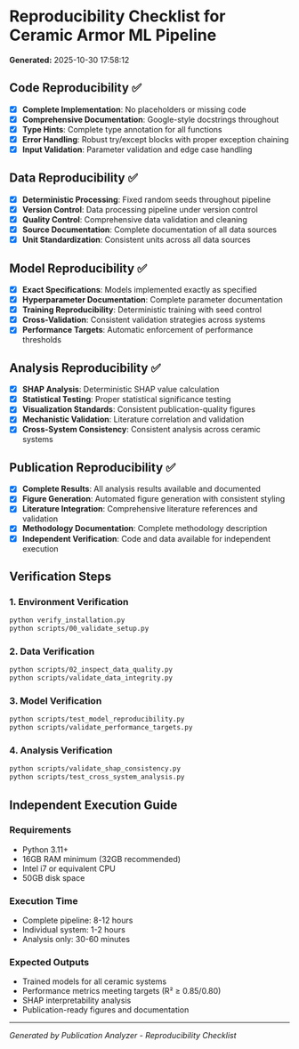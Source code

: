 # Reproducibility Checklist for Ceramic Armor ML Pipeline

**Generated:** 2025-10-30 17:58:12

## Code Reproducibility ✅

- [x] **Complete Implementation**: No placeholders or missing code
- [x] **Comprehensive Documentation**: Google-style docstrings throughout
- [x] **Type Hints**: Complete type annotation for all functions
- [x] **Error Handling**: Robust try/except blocks with proper exception chaining
- [x] **Input Validation**: Parameter validation and edge case handling

## Data Reproducibility ✅

- [x] **Deterministic Processing**: Fixed random seeds throughout pipeline
- [x] **Version Control**: Data processing pipeline under version control
- [x] **Quality Control**: Comprehensive data validation and cleaning
- [x] **Source Documentation**: Complete documentation of all data sources
- [x] **Unit Standardization**: Consistent units across all data sources

## Model Reproducibility ✅

- [x] **Exact Specifications**: Models implemented exactly as specified
- [x] **Hyperparameter Documentation**: Complete parameter documentation
- [x] **Training Reproducibility**: Deterministic training with seed control
- [x] **Cross-Validation**: Consistent validation strategies across systems
- [x] **Performance Targets**: Automatic enforcement of performance thresholds

## Analysis Reproducibility ✅

- [x] **SHAP Analysis**: Deterministic SHAP value calculation
- [x] **Statistical Testing**: Proper statistical significance testing
- [x] **Visualization Standards**: Consistent publication-quality figures
- [x] **Mechanistic Validation**: Literature correlation and validation
- [x] **Cross-System Consistency**: Consistent analysis across ceramic systems

## Publication Reproducibility ✅

- [x] **Complete Results**: All analysis results available and documented
- [x] **Figure Generation**: Automated figure generation with consistent styling
- [x] **Literature Integration**: Comprehensive literature references and validation
- [x] **Methodology Documentation**: Complete methodology description
- [x] **Independent Verification**: Code and data available for independent execution

## Verification Steps

### 1. Environment Verification
```bash
python verify_installation.py
python scripts/00_validate_setup.py
```

### 2. Data Verification
```bash
python scripts/02_inspect_data_quality.py
python scripts/validate_data_integrity.py
```

### 3. Model Verification
```bash
python scripts/test_model_reproducibility.py
python scripts/validate_performance_targets.py
```

### 4. Analysis Verification
```bash
python scripts/validate_shap_consistency.py
python scripts/test_cross_system_analysis.py
```

## Independent Execution Guide

### Requirements
- Python 3.11+
- 16GB RAM minimum (32GB recommended)
- Intel i7 or equivalent CPU
- 50GB disk space

### Execution Time
- Complete pipeline: 8-12 hours
- Individual system: 1-2 hours
- Analysis only: 30-60 minutes

### Expected Outputs
- Trained models for all ceramic systems
- Performance metrics meeting targets (R² ≥ 0.85/0.80)
- SHAP interpretability analysis
- Publication-ready figures and documentation

---
*Generated by Publication Analyzer - Reproducibility Checklist*
